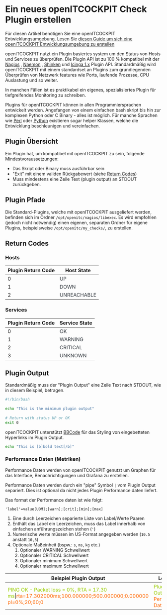 # Ein neues openITCOCKPIT Check Plugin erstellen

Für diesen Artikel benötigen Sie eine openITCOCKPIT Entwicklungsumgebung. Lesen
Sie [diesen Guide um sich eine openITCOCKPIT Entwicklungsumgebung zu erstellen](../../setup-dev-env/#openitcockpit-entwicklungsumgebung-erstellen)

openITCOCKPIT nutzt ein Plugin basiertes system um den Status von Hosts und Services zu überprüfen. Die Plugin API ist
zu 100 % kompatibel mit der [Nagios](https://nagios-plugins.org/doc/guidelines.html)
, [Naemon](https://www.naemon.io/documentation/usersguide/pluginapi.html)
, [Shinken](https://www.naemon.io/documentation/usersguide/pluginapi.html)
und [Icinga 1.x](https://icinga.com/docs/icinga1/latest/en/pluginapi.html) Plugin API. Standardmäßig wird openITCOCKPIT
mit einem standardset an Plugins zum grundlegenden Überprüfen von Netzwerk features wie Ports, laufende Prozesse, CPU
Auslastung und so weiter.

In manchen Fällen ist es praktikabel ein eigenes, spezialisiertes Plugin für tiefgreifendes Monitoring zu schreiben.

Plugins für openITCOCKPIT können in allen Programmiersprachen entwickelt werden. Angefangen von einem einfachen bash
skript bis hin zur komplexen Python oder C Binary - alles ist möglich. Für manche Sprachen
wie [Perl](https://github.com/monitoring-plugins/monitoring-plugin-perl)
oder [Python](https://pypi.org/project/nagiosplugin/) existieren sogar helper Klassen, welche die Entwicklung
beschleunigen und vereinfachen.

## Plugin Übersicht

Ein Plugin hat, um kompatibel mit openITCOCKPIT zu sein, folgende Mindestvoraussetzungen:

- Das Skript oder Binary muss ausführbar sein
- "Exit" mit einem validen Rückgabewert (siehe [Return Codes](#return-codes))
- Muss mindestens eine Zeile Text (plugin output) an STDOUT zurückgeben.

## Plugin Pfade

Die Standard-Plugins, welche mit openITCOCKPIT ausgeliefert werden, befinden sich im
Ordner `/opt/openitc/nagios/libexec`. Es wird empfohlen (jedoch nicht notwendig) einen eigenen, separaten Ordner für
eigene Plugins, beispielsweise `/opt/openitc/my_checks/`, zu erstellen.

## Return Codes

### Hosts

|Plugin Return Code|Host State|
|---|---|
|0|<span class="badge badge-success" style="color:#343a40" title="UP">UP</span>|
|1|<span class="badge badge-danger" style="color:#343a40" title="DOWN">DOWN</span>|
|2|<span class="badge badge-default" style="color:#343a40" title="UNREACHABLE">UNREACHABLE</span>|

### Services

|Plugin Return Code|Service State|
|---|---|
|0|<span class="badge badge-success" style="color:#343a40" title="OK">OK</span>|
|1|<span class="badge badge-warning" style="color:#343a40" title="WARNING">WARNING</span>|
|2|<span class="badge badge-danger" style="color:#343a40" title="CRITICAL">CRITICAL</span>|
|3|<span class="badge badge-default" style="color:#343a40" title="UNKNOWN">UNKNOWN</span>|

## Plugin Output

Standardmäßig muss der "Plugin Output" eine Zeile Text nach STDOUT, wie in diesem Beispiel, betragen.

```bash
#!/bin/bash
 
echo "This is the minimum plugin output"
 
# Return with status UP or OK
exit 0
```

openITCOCKPIT unterstützt [BBCode](https://en.wikipedia.org/wiki/BBCode) für das Styling von eingebetteten Hyperlinks im
Plugin Output.

```bash
echo "This is [b]bold text[/b]"
```

### Performance Daten (Metriken)
Performance Daten werden von openITCOCKPIT genutzt um Graphen für das Interface, Benachrichtigungen und Grafana zu 
erstellen.

Performance Daten werden durch ein "pipe" Symbol `|` vom Plugin Output separiert. Dies ist optional da nicht jedes
Plugin Performance daten liefert. 

Das format der Performance daten ist wie folgt:
```
'label'=value[UOM];[warn];[crit];[min];[max]
```

1. Eine durch Leerzeichen separierte Liste von Label/Werte Paaren
2. Enthält das Label ein Leerzeichen, muss das Label innerhalb von einfachen anführungszeichen stehen (`'`)
3. Numerische werte müssen im US-Format angegeben werden (`10.5` anstatt `10,5`)
4. Optionale Maßeinheit (bspw.: `s`, `ms`, `kg` etc.)
    1. Optionaler WARNING Schwellwert
    2. Optionaler CRITICAL Schwellwert
    3. Optionaler minimum Schwellwert
    4. Optionaler maximum Schwellwert

|Beispiel Plugin Output|Legende|
|---|---|
|<span style="color:#99CC00;">PING OK - Packet loss = 0%, RTA = 17.30 ms</span>\|<span style="color:#FF6600;">rta=17.302000ms;100.000000;500.000000;0.000000 pl=0%;20;60;0</span>|<span style="color:#99CC00;">Plugin Output</span> <br /> <span style="color:#FF6600;">Performance Daten</span>|


